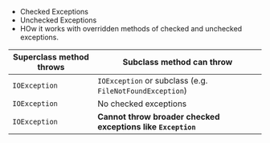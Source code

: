 - Checked Exceptions
- Unchecked Exceptions
- HOw it works with overridden methods of checked and unchecked exceptions.

| Superclass method throws | Subclass method can throw                                    |
| ------------------------ | ------------------------------------------------------------ |
| `IOException`            | `IOException` or subclass (e.g. `FileNotFoundException`)     |
| `IOException`            | No checked exceptions                                        |
| `IOException`            | **Cannot throw broader checked exceptions like `Exception`** |

